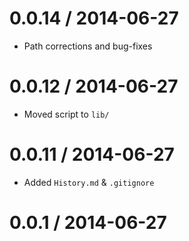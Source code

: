 
0.0.14 / 2014-06-27 
==================

 * Path corrections and bug-fixes

0.0.12 / 2014-06-27 
==================

 * Moved script to `lib/`

0.0.11 / 2014-06-27 
==================

 * Added `History.md` & `.gitignore`

0.0.1 / 2014-06-27 
==================


